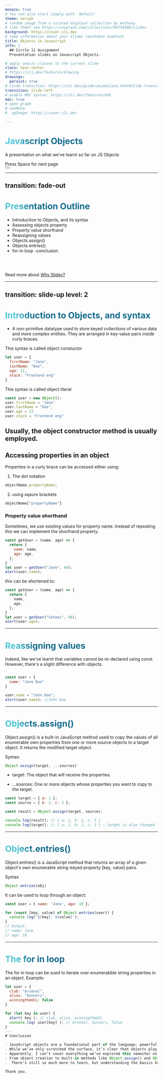```yaml
---
monaco: true
# You can also start simply with 'default'
theme: seriph
# random image from a curated Unsplash collection by Anthony
# like them? see https://unsplash.com/collections/94734566/slidev
background: https://cover.sli.dev
# some information about your slides (markdown enabled)
title: Objects in Javascript
info: |
  ## Circle 11 Assignment
  Presentation slides on Javascript Objects.

# apply unocss classes to the current slide
class: text-center
# https://sli.dev/features/drawing
drawings:
  persist: true
# slide transition: https://sli.dev/guide/animations.html#slide-transitions
transition: slide-left
# enable MDC Syntax: https://sli.dev/features/mdc
mdc: true
# open graph
# seoMeta:
#  ogImage: https://cover.sli.dev

---
```


# Javascript Objects

A presentation on what we've learnt so far on JS Objects

<div @click="$slidev.nav.next" class="mt-12 py-1" hover:bg="white op-10">
  Press Space for next page <carbon:arrow-right />
</div>

<div class="abs-br m-6 text-xl">
  <button @click="$slidev.nav.openInEditor()" title="Open in Editor" class="slidev-icon-btn">
    <carbon:edit />
  </button>
  <a href="https://github.com/slidevjs/slidev" target="_blank" class="slidev-icon-btn">
    <carbon:logo-github />
  </a>
</div>

<!--
The last comment block of each slide will be treated as slide notes. It will be visible and editable in Presenter Mode along with the slide. [Read more in the docs](https://sli.dev/guide/syntax.html#notes)
-->

---
transition: fade-out
---

# Presentation Outline


- Introduction to Objects, and its syntax
- Assessing objects property
- Property value shorthand
- Reassigning values
- Objects.assign()
- Objects.entries()
- for-in loop
-conclusion
<br>
<br>

Read more about [Why Slidev?](https://sli.dev/guide/why)

<!--
You can have `style` tag in markdown to override the style for the current page.
Learn more: https://sli.dev/features/slide-scope-style
-->

<style>
h1 {
  background-color: #2B90B6;
  background-image: linear-gradient(45deg, #4EC5D4 10%, #146b8c 20%);
  background-size: 100%;
  -webkit-background-clip: text;
  -moz-background-clip: text;
  -webkit-text-fill-color: transparent;
  -moz-text-fill-color: transparent;
}
</style>

<!--
Here is another comment.
-->

---
transition: slide-up
level: 2
---

# Introduction to Objects, and syntax

- A non-primitive datatype used to store keyed collections of various data and more complex entities. They are arranged in key-value pairs inside curly braces. 

This syntax is called object constuctor
```js {monaco}
let user = {
  firstName: "Jane",
  lastName: "Doe",
  age: 12,
  stack: "Frontend eng"
}
```
This syntax is called object literal
```js {monaco}
const user = new Object();
user.firstName = "Jane"
user.lastName = "Doe",
user.age = 12
user.stack = "Frontend eng"
```
Usually, the object constructor method is usually employed.
---

## Accessing properties in an object
Properties in a curly brace  can be accessed either using: 
1. The dot notation
```js
objectName.propertyName;
```

2. using sqaure brackets
```js
objectName["propertyName"]
```

### Property value shorthand
Sometimes, we use existing values for property name. Instead of repeating this we can implement the shorthand property.

```js
const getUser = (name, age) => {
  return {
    name: name,
    age: age,
  };
}
let user = getUser("Jane", 40);
alert(user.name);
```
this can be shortened to: 
```js
const getUser = (name, age) => {
  return {
    name,
    age,
  };
}
let user = getUser("Setemi", 40);
alert(user.age);
```
---

# Reassigning values
Indeed, like we've learnt that variables cannot be re-declared using const. However, there's a slight difference with objects. 
```js

const user = {
  name: "Jane Doe"
}

user.name = "John Doe";
alert(user.name); //John Doe
``` 
---

# Objects.assign()
Object.assign() is a built-in JavaScript method used to copy the values of all enumerable own properties from one or more source objects to a target object. It returns the modified target object.

Syntax: 
```js
Object.assign(target, ...sources)
```
- target: The object that will receive the properties.

- ...sources: One or more objects whose properties you want to copy to the target.

```js
const target = { a: 1 };
const source = { b: 2, c: 3 };

const result = Object.assign(target, source);

console.log(result); // { a: 1, b: 2, c: 3 }
console.log(target); // { a: 1, b: 2, c: 3 } — target is also changed
```

---

# Object.entries()
Object.entries() is a JavaScript method that returns an array of a given object's own enumerable string-keyed property [key, value] pairs.

Syntax
```js
Object.entries(obj)
```
It can be used to loop through an object: 
```js
const user = { name: 'Jane', age: 10 };

for (const [key, value] of Object.entries(user)) {
  console.log(`${key}: ${value}`);
}
// Output:
// name: Jane
// age: 10
```
---

# The for in loop
The for in loop can be sued to iterate over enumerabble string properties in an object. Example: 
```js
let user = {
  club: "Arsenal",
  alias: "Gunners",
  winningtheUCL: false
}

for (let key in user) {
  alert( key ); // club, alias, winningtheUCL
  console.log( user[key] ); // Arsenal, Gunners, false
}
---
# Conclusion

- JavaScript objects are a foundational part of the language; powerful, flexible, and essential for organizing and working with data. 
- While we’ve only scratched the surface, it’s clear that objects play a major role in everything from simple data structures to more advanced programming patterns.
- Apparently, I can’t cover everything we’ve explored this semester on JavaScript objects in just a few slides but, I’ve touched on some of the key concepts.
- From object creation to built-in methods like Object.assign() and Object.entries().
-  There’s still so much more to learn, but understanding the basics has given us a solid foundation to build on as we grow in our journey as world-class developers.

Thank you. 


